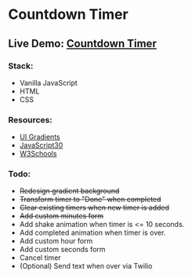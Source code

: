 # Countdown Timer

## Live Demo: [Countdown Timer](https://nathanielrand.github.io/countdown-timer/)

### Stack: 
- Vanilla JavaScript
- HTML
- CSS

### Resources: 
- [UI Gradients](https://uigradients.com/) 
- [JavaScript30](https://javascript30.com/)
- [W3Schools](https://www.w3schools.com/)

### Todo: 
- ~~Redesign gradient background~~
- ~~Transform timer to "Done" when completed~~
- ~~Clear existing timers when new timer is added~~
- ~~Add custom minutes form~~
- Add shake animation when timer is <= 10 seconds.
- Add completed animation when timer is over.
- Add custom hour form 
- Add custom seconds form
- Cancel timer
- (Optional) Send text when over via Twilio
